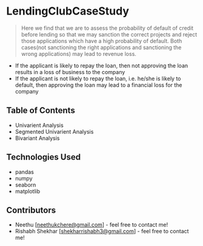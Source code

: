 # LendingClubCaseStudy
> Here we find that we are to assess the probability of default of credit before lending so that we may sanction the correct projects and reject those applications which have a high probability of default. Both cases(not sanctioning the right applications and sanctioning the wrong applications) may lead to revenue loss.
- If the applicant is likely to repay the loan, then not approving the loan results in a loss of business to the company
- If the applicant is not likely to repay the loan, i.e. he/she is likely to default, then approving the loan may lead to a financial loss for the company



## Table of Contents
* Univarient Analysis
* Segmented Univarient Analysis
* Bivariant Analysis


## Technologies Used
- pandas
- numpy
- seaborn
- matplotlib

## Contributors
- Neethu [neethukchere@gmail.com] - feel free to contact me!
- Rishabh Shekhar [shekharrishabh3@gmail.com] - feel free to contact me!

